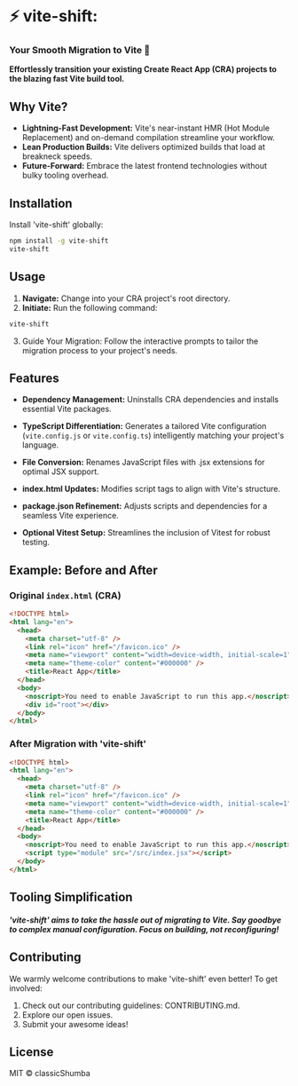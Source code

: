 # ⚡ vite-shift: 
### Your Smooth Migration to Vite 🚀

**Effortlessly transition your existing Create React App (CRA) projects to the blazing fast Vite build tool.**

## Why Vite?

* **Lightning-Fast Development:** Vite's near-instant HMR (Hot Module Replacement) and on-demand compilation streamline your workflow.
* **Lean Production Builds:** Vite delivers optimized builds that load at breakneck speeds.
* **Future-Forward:** Embrace the latest frontend technologies without bulky tooling overhead.

## Installation

Install 'vite-shift' globally:

```bash
npm install -g vite-shift
vite-shift
```
## Usage
1. **Navigate:** Change into your CRA project's root directory.
2. **Initiate:** Run the following command:

```bash
vite-shift
```
3. Guide Your Migration: Follow the interactive prompts to tailor the migration process to your project's needs.

## Features

* **Dependency Management:** Uninstalls CRA dependencies and installs essential Vite packages.

* **TypeScript Differentiation:** Generates a tailored Vite configuration (`vite.config.js` or `vite.config.ts`) intelligently matching your project's language.

* **File Conversion:** Renames JavaScript files with .jsx extensions for optimal JSX support.

* **index.html Updates:** Modifies script tags to align with Vite's structure.

* **package.json Refinement:** Adjusts scripts and dependencies for a seamless Vite experience.

* **Optional Vitest Setup:** Streamlines the inclusion of Vitest for robust testing.


## Example: Before and After
### Original `index.html` (CRA)
```html
<!DOCTYPE html>
<html lang="en">
  <head>
    <meta charset="utf-8" />
    <link rel="icon" href="/favicon.ico" />
    <meta name="viewport" content="width=device-width, initial-scale=1" />
    <meta name="theme-color" content="#000000" />
    <title>React App</title>
  </head>
  <body>
    <noscript>You need to enable JavaScript to run this app.</noscript>
    <div id="root"></div>
  </body>
</html>
```
### After Migration with 'vite-shift'
```html
<!DOCTYPE html>
<html lang="en">
  <head>
    <meta charset="utf-8" />
    <link rel="icon" href="/favicon.ico" />
    <meta name="viewport" content="width=device-width, initial-scale=1" />
    <meta name="theme-color" content="#000000" />
    <title>React App</title>
  </head>
  <body>
    <noscript>You need to enable JavaScript to run this app.</noscript>
    <script type="module" src="/src/index.jsx"></script> 
  </body>
</html>
```

## Tooling Simplification
##### 'vite-shift' aims to take the hassle out of migrating to Vite. Say goodbye to complex manual configuration. Focus on building, not reconfiguring!

## Contributing
We warmly welcome contributions to make 'vite-shift' even better! To get involved:

1. Check out our contributing guidelines: CONTRIBUTING.md.
2. Explore our open issues.
3. Submit your awesome ideas!

## License

MIT © classicShumba 
